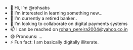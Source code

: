 - 👋 Hi, I’m @rohsabs
- 👀 I’m interested in learning something new...
- 🌱 I’m currently a retired banker..
- 💞️ I’m looking to collaborate on digital payments systems 
- 📫 I can be reached on rohan_pereira2004@yahoo.co.in 
- 😄 Pronouns: ...
- ⚡ Fun fact: I am basically digitally illiterate.

<!---
rohsabs/rohsabs is a ✨ special ✨ repository because its `README.md` (this file) appears on your GitHub profile.
You can click the Preview link to take a look at your changes.
--->
